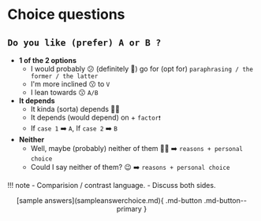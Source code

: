 # Choice questions

## `` Do you like (prefer) A or B ? ``
- **1 of the 2 options**
    - I would probably 😕 (definitely 💯) go for (opt for) ``paraphrasing / the former / the latter``
    - I'm more inclined 😗 to ``V``
    - I lean towards 😗 ``A/B``
- **It depends**
    - It kinda (sorta) depends 💁‍♂️
    - It depends (would depend) on + ``factor❗``
    - If ``case 1`` ➡️ ``A``, If ``case 2`` ➡️ ``B``
- **Neither**
    - Well, maybe (probably) neither of them 🙅‍♂️ ➡️ ``reasons + personal choice``
    - Could I say neither of them? 😉 ➡️ ``reasons + personal choice``

!!! note
    - Comparision / contrast language.
    - Discuss both sides.

<center>[sample answers](sampleanswerchoice.md){ .md-button .md-button--primary }</center>
